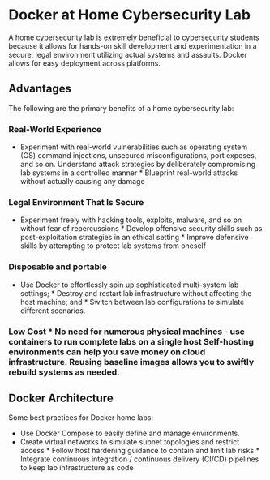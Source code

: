 # Docker at Home Cybersecurity Lab
A home cybersecurity lab is extremely beneficial to cybersecurity students because it allows for hands-on skill development and experimentation in a secure, legal environment utilizing actual systems and assaults. Docker allows for easy deployment across platforms.

## Advantages
The following are the primary benefits of a home cybersecurity lab:  

### Real-World Experience
* Experiment with real-world vulnerabilities such as operating system (OS) command injections, unsecured misconfigurations, port exposes, and so on. Understand attack strategies by deliberately compromising lab systems in a controlled manner * Blueprint real-world attacks without actually causing any damage

### Legal Environment That Is Secure  
* Experiment freely with hacking tools, exploits, malware, and so on without fear of repercussions * Develop offensive security skills such as post-exploitation strategies in an ethical setting * Improve defensive skills by attempting to protect lab systems from oneself  

### Disposable and portable
* Use Docker to effortlessly spin up sophisticated multi-system lab settings; * Destroy and restart lab infrastructure without affecting the host machine; and * Switch between lab configurations to simulate different scenarios.

### Low Cost * No need for numerous physical machines - use containers to run complete labs on a single host Self-hosting environments can help you save money on cloud infrastructure. Reusing baseline images allows you to swiftly rebuild systems as needed.

## Docker Architecture
Some best practices for Docker home labs:  

* Use Docker Compose to easily define and manage environments.
* Create virtual networks to simulate subnet topologies and restrict access * Follow host hardening guidance to contain and limit lab risks * Integrate continuous integration / continuous delivery (CI/CD) pipelines to keep lab infrastructure as code
